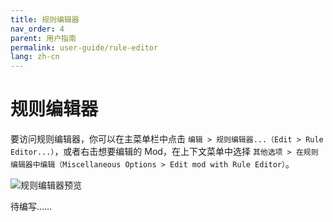 ```yaml
---
title: 规则编辑器
nav_order: 4
parent: 用户指南
permalink: user-guide/rule-editor
lang: zh-cn
---
```


# 规则编辑器

要访问规则编辑器，你可以在主菜单栏中点击 `编辑 > 规则编辑器...（Edit > Rule Editor...）`，或者右击想要编辑的 Mod，在上下文菜单中选择 `其他选项 > 在规则编辑器中编辑（Miscellaneous Options > Edit mod with Rule Editor）`。

![规则编辑器预览](/assets/images/previews/rule_editor.png)

待编写……

